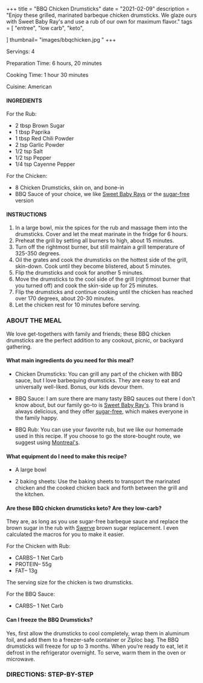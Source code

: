 +++
title = "BBQ Chicken Drumsticks"
date = "2021-02-09"
description = "Enjoy these grilled, marinated barbeque chicken drumsticks. We glaze ours with Sweet Baby Ray's and use a rub of our own for maximum flavor."
tags = [
    "entree",
    "low carb",
    "keto",
    
]
thumbnail= "images/bbqchicken.jpg "
+++

Servings: 4 <!--more-->

Preparation Time: 6 hours, 20 minutes

Cooking Time: 1 hour 30 minutes

Cuisine: American

#### INGREDIENTS 

For the Rub: 

* 2 tbsp Brown Sugar
* 1 tbsp Paprika
* 1 tbsp Red Chili Powder
* 2 tsp Garlic Powder
* 1/2 tsp Salt
* 1/2 tsp Pepper
* 1/4 tsp Cayenne Pepper

For the Chicken: 

* 8 Chicken Drumsticks, skin on, and bone-in
* BBQ Sauce of your choice, we like [Sweet Baby Rays](https://amzn.to/2NsxauJ) or the [sugar-free](https://amzn.to/2MYvhWR) version

#### INSTRUCTIONS

1. In a large bowl, mix the spices for the rub and massage them into the drumsticks. Cover and let the meat marinate in the fridge for 6 hours.
2. Preheat the grill by setting all burners to high, about 15 minutes.
3. Turn off the rightmost burner, but still maintain a grill temperature of 325-350 degrees.
4. Oil the grates and cook the drumsticks on the hottest side of the grill, skin-down. Cook until they become blistered, about 5 minutes.
5. Flip the drumsticks and cook for another 5 minutes.
6. Move the drumsticks to the cool side of the grill (rightmost burner that you turned off) and cook the skin-side up for 25 minutes.
7. Flip the drumsticks and continue cooking until the chicken has reached over 170 degrees, about 20-30 minutes. 
8. Let the chicken rest for 10 minutes before serving.

### ABOUT THE MEAL 

We love get-togethers with family and friends; these BBQ chicken drumsticks are the perfect addition to any cookout, picnic, or backyard gathering. 

#### What main ingredients do you need for this meal?

* Chicken Drumsticks: You can grill any part of the chicken with BBQ sauce, but I love barbequing drumsticks. They are easy to eat and universally well-liked. Bonus, our kids devour them. 

* BBQ Sauce: I am sure there are many tasty BBQ sauces out there I don't know about, but our family go-to is [Sweet Baby Ray's](https://amzn.to/2NsxauJ). This brand is always delicious, and they offer [sugar-free](https://amzn.to/2MYvhWR), which makes everyone in the family happy. 

* BBQ Rub: You can use your favorite rub, but we like our homemade used in this recipe. If you choose to go the store-bought route, we suggest using [Montreal's](https://amzn.to/2QOX1P8).

#### What equipment do I need to make this recipe?

* A large bowl 

* 2 baking sheets: Use the baking sheets to transport the marinated chicken and the cooked chicken back and forth between the grill and the kitchen.

#### Are these BBQ chicken drumsticks keto? Are they low-carb?

They are, as long as you use sugar-free barbeque sauce and replace the brown sugar in the rub with [Swerve](https://amzn.to/39rvQQS) brown sugar replacement. I even calculated the macros for you to make it easier.

For the Chicken with Rub: 

* CARBS– 1 Net Carb
* PROTEIN– 55g
* FAT– 13g

The serving size for the chicken is two drumsticks. 

For the BBQ Sauce: 

* CARBS– 1 Net Carb

#### Can I freeze the BBQ Drumsticks?

Yes, first allow the drumsticks to cool completely, wrap them in aluminum foil, and add them to a freezer-safe container or Ziploc bag. The BBQ drumsticks will freeze for up to 3 months. When you’re ready to eat, let it defrost in the refrigerator overnight. To serve, warm them in the oven or microwave. 

### DIRECTIONS: STEP-BY-STEP 
